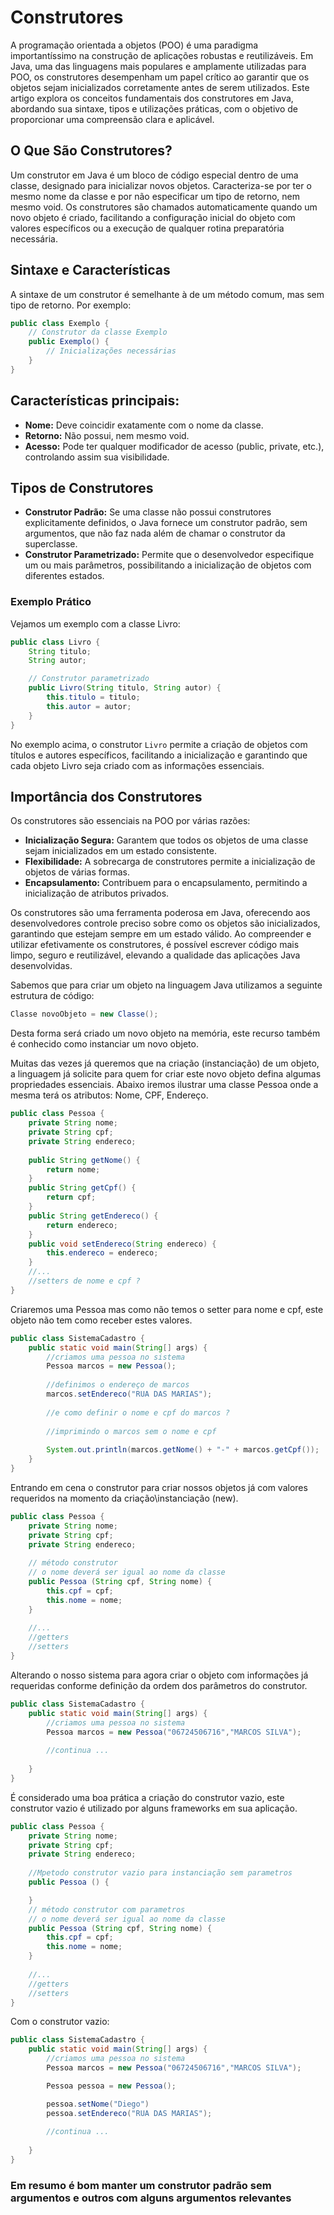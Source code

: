 # Construtores

A programação orientada a objetos (POO) é uma paradigma importantíssimo na construção de aplicações robustas e reutilizáveis. Em Java, uma das linguagens mais populares e amplamente utilizadas para POO, os construtores desempenham um papel crítico ao garantir que os objetos sejam inicializados corretamente antes de serem utilizados. Este artigo explora os conceitos fundamentais dos construtores em Java, abordando sua sintaxe, tipos e utilizações práticas, com o objetivo de proporcionar uma compreensão clara e aplicável.

## O Que São Construtores?
Um construtor em Java é um bloco de código especial dentro de uma classe, designado para inicializar novos objetos. Caracteriza-se por ter o mesmo nome da classe e por não especificar um tipo de retorno, nem mesmo void. Os construtores são chamados automaticamente quando um novo objeto é criado, facilitando a configuração inicial do objeto com valores específicos ou a execução de qualquer rotina preparatória necessária.

## Sintaxe e Características
A sintaxe de um construtor é semelhante à de um método comum, mas sem tipo de retorno. Por exemplo:
```java
public class Exemplo {
    // Construtor da classe Exemplo
    public Exemplo() {
        // Inicializações necessárias
    }
}
```

## Características principais:

- **Nome:** Deve coincidir exatamente com o nome da classe.
- **Retorno:** Não possui, nem mesmo void.
- **Acesso:** Pode ter qualquer modificador de acesso (public, private, etc.), controlando assim sua visibilidade.

## Tipos de Construtores
- **Construtor Padrão:** Se uma classe não possui construtores explicitamente definidos, o Java fornece um construtor padrão, sem argumentos, que não faz nada além de chamar o construtor da superclasse.
- **Construtor Parametrizado:** Permite que o desenvolvedor especifique um ou mais parâmetros, possibilitando a inicialização de objetos com diferentes estados.

### Exemplo Prático
Vejamos um exemplo com a classe Livro:
```java
public class Livro {
    String titulo;
    String autor;

    // Construtor parametrizado
    public Livro(String titulo, String autor) {
        this.titulo = titulo;
        this.autor = autor;
    }
}
```
No exemplo acima, o construtor `Livro` permite a criação de objetos com títulos e autores específicos, facilitando a inicialização e garantindo que cada objeto Livro seja criado com as informações essenciais.

## Importância dos Construtores
Os construtores são essenciais na POO por várias razões:

- **Inicialização Segura:** Garantem que todos os objetos de uma classe sejam inicializados em um estado consistente.
- **Flexibilidade:** A sobrecarga de construtores permite a inicialização de objetos de várias formas.
- **Encapsulamento:** Contribuem para o encapsulamento, permitindo a inicialização de atributos privados.

Os construtores são uma ferramenta poderosa em Java, oferecendo aos desenvolvedores controle preciso sobre como os objetos são inicializados, garantindo que estejam sempre em um estado válido. Ao compreender e utilizar efetivamente os construtores, é possível escrever código mais limpo, seguro e reutilizável, elevando a qualidade das aplicações Java desenvolvidas.

Sabemos que para criar um objeto na linguagem Java utilizamos a seguinte estrutura de código:

```java
Classe novoObjeto = new Classe();
```

Desta forma será criado um novo objeto na memória, este recurso também é conhecido como instanciar um novo objeto.

Muitas das vezes já queremos que na criação (instanciação) de um objeto, a linguagem já solicite para quem for criar este novo objeto defina algumas propriedades essenciais. Abaixo iremos ilustrar uma classe Pessoa onde a mesma terá os atributos: Nome, CPF, Endereço.

```java
public class Pessoa {
	private String nome;
	private String cpf;
	private String endereco;
	
	public String getNome() {
		return nome;
	}
	public String getCpf() {
		return cpf;
	}
	public String getEndereco() {
		return endereco;
	}
	public void setEndereco(String endereco) {
		this.endereco = endereco;
	}
	//...
	//setters de nome e cpf ?
}
```

Criaremos uma Pessoa mas como não temos o setter para nome e cpf, este objeto não tem como receber estes valores.

```java
public class SistemaCadastro {
	public static void main(String[] args) {
		//criamos uma pessoa no sistema
		Pessoa marcos = new Pessoa();
		
		//definimos o endereço de marcos
		marcos.setEndereco("RUA DAS MARIAS");
		
		//e como definir o nome e cpf do marcos ?
		
		//imprimindo o marcos sem o nome e cpf
		
		System.out.println(marcos.getNome() + "-" + marcos.getCpf());
	}
}
```
Entrando em cena o construtor para criar nossos objetos já com valores requeridos na momento da criação\instanciação (new).

```java
public class Pessoa {
	private String nome;
	private String cpf;
	private String endereco;
	
	// método construtor
	// o nome deverá ser igual ao nome da classe
	public Pessoa (String cpf, String nome) {
		this.cpf = cpf;
		this.nome = nome;
	}
	
	//...
	//getters
	//setters
}
```
Alterando o nosso sistema para agora criar o objeto com informações já requeridas conforme definição da ordem dos parâmetros do construtor.

```java
public class SistemaCadastro {
	public static void main(String[] args) {
		//criamos uma pessoa no sistema
		Pessoa marcos = new Pessoa("06724506716","MARCOS SILVA");
		
		//continua ...
		
	}
}
```

É considerado uma boa prática a criação do construtor vazio, este construtor vazio é utilizado por alguns frameworks em sua aplicação.

```java
public class Pessoa {
	private String nome;
	private String cpf;
	private String endereco;
	
    //Mpetodo construtor vazio para instanciação sem parametros
    public Pessoa () {

	}
	// método construtor com parametros
	// o nome deverá ser igual ao nome da classe
	public Pessoa (String cpf, String nome) {
		this.cpf = cpf;
		this.nome = nome;
	}
	
	//...
	//getters
	//setters
}
```

Com o construtor vazio:

```java
public class SistemaCadastro {
	public static void main(String[] args) {
		//criamos uma pessoa no sistema
		Pessoa marcos = new Pessoa("06724506716","MARCOS SILVA");

        Pessoa pessoa = new Pessoa();

        pessoa.setNome("Diego")
        pessoa.setEndereco("RUA DAS MARIAS");
		
		//continua ...
		
	}
}
```

### Em resumo é bom manter um construtor padrão sem argumentos e outros com alguns argumentos relevantes